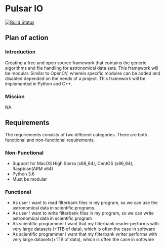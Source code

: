 # Pulsar IO
[![Build Status](https://travis-ci.com/AUAS-Pulsar/io.svg?branch=master)](https://travis-ci.com/AUAS-Pulsar/io)

## Plan of action

### Introduction

Creating a free and open source framework that contains the generic algorithms and file handling for astronomical data sets. This framework will be modular. Similar to OpenCV, wherein specific modules can be added and disabled depended on the needs of a project. This framework will be implemented in Python and C++.

### Mission

NA

## Requirements

The requirements consists of two different categories. There are both functional and non-functional requirements.

### Non-Functional

* Support for MacOS High Sierra (x86_64), CentOS (x86_64), Raspbian(ARM x64)
* Python 3.6
* Must be modular

### Functional

* As user I want to read filterbank files in my program, so we can use the astronomical data in scientific programs.
* As user I want to write filterbank files in my program, so we can write astronomical data in scientific program
* As scientific programmer I want that my filterbank reader performs with very large datasets (+1TB of data), which is often the case in software
* As scientific programmer I want that my filterbank writer performs with very large datasets(+1TB of data), which is often the case in software


